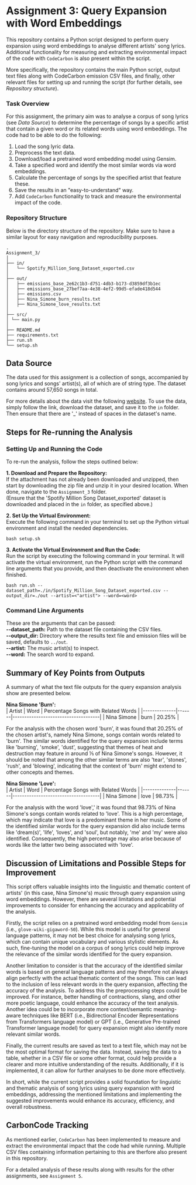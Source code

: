 # Assignment 3: Query Expansion with Word Embeddings
This repository contains a Python script designed to perform query expansion using word embeddings to analyse different artists' song lyrics. Additional functionality for measuring and extracting environmental impact of the code with `CodeCarbon` is also present within the script.

More specifically, the repository contains the main Python script, output text files along with CodeCarbon emission CSV files, and finally, other relevant files for setting up and running the script (for further details, see *Repository structure*).

### Task Overview
For this assignment, the primary aim was to analyse a corpus of song lyrics (see *Data Source*) to determine the percentage of songs by a specific artist that contain a given word or its related words using word embeddings. The code had to be able to do the following:  
1. Load the song lyric data.
2. Preprocess the text data.
3. Download/load a pretrained word embedding model using Gensim.
4. Take a specified word and identify the most similar words via word embeddings.
5. Calculate the percentage of songs by the specified artist that feature these.
6. Save the results in an "easy-to-understand" way.
7. Add `CodeCarbon` functionality to track and measure the environmental impact of the code.  

### Repository Structure
Below is the directory structure of the repository. Make sure to have a similar layout for easy navigation and reproducibility purposes.  
```
.
Assignment_3/
│
├── in/
│   └── Spotify_Million_Song_Dataset_exported.csv
│
├── out/
│   ├── emissions_base_2e62c1b3-d751-4db3-b173-d3859df3b1ec
│   ├── emissions_base_27bef7aa-4e38-4ef2-99d5-efade418d544
│   ├── emissions.csv
│   ├── Nina_Simone_burn_results.txt
│   ├── Nina_Simone_love_results.txt
│
├── src/
│ └── main.py
│
├── README.md
├── requirements.txt
├── run.sh
└── setup.sh
```

## Data Source
The data used for this assignment is a collection of songs, accompanied by song lyrics and songs' artist(s), all of which are of string type. The dataset contains around 57,650 songs in total.

For more details about the data visit the following [website](https://www.kaggle.com/datasets/joebeachcapital/57651-spotify-songs). To use the data, simply follow the link, download the dataset, and save it to the `in` folder. Then ensure that there are '_' instead of spaces in the dataset's name.

## Steps for Re-running the Analysis
### Setting Up and Running the Code
To re-run the analysis, follow the steps outlined below:

**1. Download and Prepare the Repository:**  
If the attachment has not already been downloaded and unzipped, then start by downloading the zip file and unzip it in your desired location. When done, navigate to the `Assignment_3` folder.  
(Ensure that the 'Spotify Million Song Dataset_exported' dataset is downloaded and placed in the `in` folder, as specified above.)

**2. Set Up the Virtual Environment:**  
Execute the following command in your terminal to set up the Python virtual environment and install the needed dependencies.
```
bash setup.sh 
```

**3. Activate the Virtual Environment and Run the Code:**  
Run the script by executing the following command in your terminal. It will activate the virtual environment, run the Python script with the command line arguments that you provide, and then deactivate the environment when finished.
```
bash run.sh --dataset_path=./in/Spotify_Million_Song_Dataset_exported.csv --output_dir=./out --artist=<"artist"> --word=<word>
```

### Command Line Arguments
These are the arguments that can be passed:  
**--dataset_path:** Path to the dataset file containing the CSV files.  
**--output_dir:** Directory where the results text file and emission files will be saved, defaults to `../out`.  
**--artist:** The music artist(s) to inspect.  
**--word:** The search word to expand.  

## Summary of Key Points from Outputs
A summary of what the text file outputs for the query expansion analysis show are presented below.  

**Nina Simone 'Burn':**  
| Artist       | Word  | Percentage Songs with Related Words |
|--------------|-------|-------------------------------------|
| Nina Simone  | burn  | 20.25%                              |  

For the analysis with the chosen word 'burn', it was found that 20.25% of the chosen artist's, namely Nina Simone, songs contain words related to 'burn'. The similar words identified for the query expansion include terms like 'burning', 'smoke', 'dust', suggesting that themes of heat and destruction may feature in around ⅕ of Nina Simone's songs. However, it should be noted that among the other similar terms are also 'tear', 'stones', 'rush', and 'blowing', indicating that the context of 'burn' might extend to other concepts and themes.

**Nina Simone 'Love':**  
| Artist       | Word  | Percentage Songs with Related Words |
|--------------|-------|-------------------------------------|
| Nina Simone  | love  | 98.73%                              |  

For the analysis with the word 'love',' it was found that 98.73% of Nina Simone's songs contain words related to 'love'. This is a high percentage, which may indicate that love is a predominant theme in her music. Some of the identified similar words for the query expansion did also include terms like 'dream(s)', 'life', 'loves', and 'soul', but notably, 'me' and 'my' were also identified. Consequently, the high percentage may also arise because of words like the latter two being associated with 'love'.

## Discussion of Limitations and Possible Steps for Improvement  
This script offers valuable insights into the linguistic and thematic content of artists' (in this case, Nina Simone's) music through query expansion using word embeddings. However, there are several limitations and potential improvements to consider for enhancing the accuracy and applicability of the analysis.

Firstly, the script relies on a pretrained word embedding model from `Gensim` (i.e., `glove-wiki-gigaword-50`). While this model is useful for general language patterns, it may not be best choice for analysing song lyrics, which can contain unique vocabulary and various stylistic elements. As such, fine-tuning the model on a corpus of song lyrics could help improve the relevance of the similar words identified for the query expansion.

Another limitation to consider is that the accuracy of the identified similar words is based on general language patterns and may therefore not always align perfectly with the actual thematic content of the songs. This can lead to the inclusion of less relevant words in the query expansion, affecting the accuracy of the analysis. To address this the preprocessing steps could be improved. For instance, better handling of contractions, slang, and other more poetic language, could enhance the accuracy of the text analysis. Another idea could be to incorporate more context/semantic meaning-aware techniques like BERT (i.e., Bidirectional Encoder Representations from Transformers language model) or GPT (i.e., Generative Pre-trained Transformer language model) for query expansion might also identify more relevant similar words.

Finally, the current results are saved as text to a text file, which may not be the most optimal format for saving the data. Instead, saving the data to a table, whether in a CSV file or some other format, could help provide a clearer and more intuitive understanding of the results. Additionally, if it is implemented, it can allow for further analyses to be done more effectively.

In short, while the current script provides a solid foundation for linguistic and thematic analysis of song lyrics using query expansion with word embeddings, addressing the mentioned limitations and implementing the suggested improvements would enhance its accuracy, efficiency, and overall robustness.

## CarbonCode Tracking
As mentioned earlier, `CodeCarbon` has been implemented to measure and extract the environmental impact that the code had while running. Multiple CSV files containing information pertaining to this are therfore also present in this repository.  

For a detailed analysis of these results along with results for the other assignments, see `Assignment 5`.